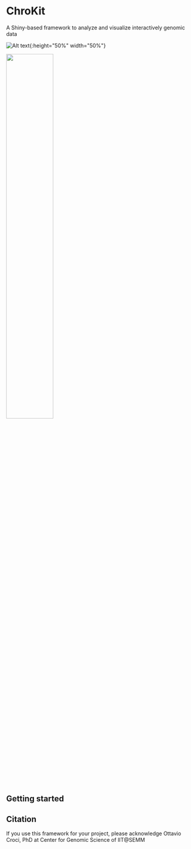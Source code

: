 # ChroKit
A Shiny-based framework to analyze and visualize interactively genomic data


![Alt text](https://github.com/ocroci/ChroKit/blob/master/logo2.png){:height="50%" width="50%"}

<img src="https://github.com/ocroci/ChroKit/blob/master/logo2.png" height="50%" width="50%">

## Getting started

## Citation
If you use this framework for your project, please acknowledge Ottavio Croci, PhD at Center for Genomic Science of IIT@SEMM
